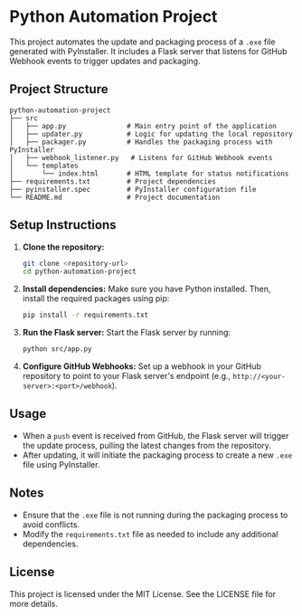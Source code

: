 # Python Automation Project

This project automates the update and packaging process of a `.exe` file generated with PyInstaller. It includes a Flask server that listens for GitHub Webhook events to trigger updates and packaging.

## Project Structure

```
python-automation-project
├── src
│   ├── app.py               # Main entry point of the application
│   ├── updater.py           # Logic for updating the local repository
│   ├── packager.py          # Handles the packaging process with PyInstaller
│   ├── webhook_listener.py   # Listens for GitHub Webhook events
│   └── templates
│       └── index.html       # HTML template for status notifications
├── requirements.txt         # Project dependencies
├── pyinstaller.spec         # PyInstaller configuration file
└── README.md                # Project documentation
```

## Setup Instructions

1. **Clone the repository:**
   ```bash
   git clone <repository-url>
   cd python-automation-project
   ```

2. **Install dependencies:**
   Make sure you have Python installed. Then, install the required packages using pip:
   ```bash
   pip install -r requirements.txt
   ```

3. **Run the Flask server:**
   Start the Flask server by running:
   ```bash
   python src/app.py
   ```

4. **Configure GitHub Webhooks:**
   Set up a webhook in your GitHub repository to point to your Flask server's endpoint (e.g., `http://<your-server>:<port>/webhook`).

## Usage

- When a `push` event is received from GitHub, the Flask server will trigger the update process, pulling the latest changes from the repository.
- After updating, it will initiate the packaging process to create a new `.exe` file using PyInstaller.

## Notes

- Ensure that the `.exe` file is not running during the packaging process to avoid conflicts.
- Modify the `requirements.txt` file as needed to include any additional dependencies.

## License

This project is licensed under the MIT License. See the LICENSE file for more details.